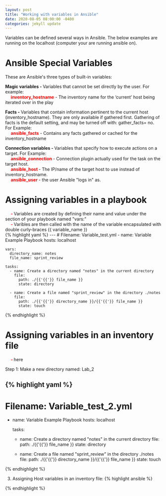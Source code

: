 ```yaml
---
layout: post
title: "Working with variables in Ansible"
date: 2020-08-05 08:00:00 -0400
categories: jekyll update
---
```

Variables can be defined several ways in Ansible. The below examples are running on the localhost (computer your are running ansible on).

<h1><b>Ansible Special Variables</b></h1>
These are Ansible's three types of built-in variables:
    
<b>Magic variables - </b> Variables that cannot be set directly by the user. For example:<br>
&emsp; <b><text style="color: red">inventory_hostname</text></b> - The inventory name for the ‘current’ host being iterated over in the play<br>

<b>Facts - </b> Variables that contain information pertinent to the current host (inventory_hostname). They are only available if gathered first. Gathering of facts is the default setting, and may be turned off with: gather_facts= no. For Example: <br>
&emsp; <b><text style="color: red">ansible_facts</text></b> - Contains any facts gathered or cached for the inventory_hostname<br>

<b>Connection variables -  </b> Variables that specify how to execute actions on a target. For Example: <br>
&emsp; <b><text style="color: red">ansible_connection </text></b> - Connection plugin actually used for the task on the target host.<br>
&emsp; <b><text style="color: red">ansible_host </text></b> - The IP/name of the target host to use instead of inventory_hostname.<br>
&emsp; <b><text style="color: red">ansible_user </text></b> - the user Ansible "logs in" as.<br>

<h1><b>Assigning variables in a playbook</b></h1>
&emsp; <b><text style="color: red"> - </text></b>Variables are created by defining their name and value under the section of your playbook named "vars:"<br>
&emsp; <b><text style="color: red"> - </text></b>Varibles are then called with the name of the variable encapsulated with double curly-braces {{ variable_name }}<br>
{% highlight yaml %}
---
# Filename: Variable_test.yml
  - name: Variable Example Playbook
    hosts: localhost

    vars:
      directory_name: notes
      file_name: sprint_review

    tasks:
      - name: Create a directory named "notes" in the current directory
        file:
          path: ./{{'{{'}} file_name }}
          state: directory

      - name: Create a file named "sprint_review" in the directory ./notes
        file:
          path: ./{{'{{'}} directory_name }}/{{'{{'}} file_name }}
          state: touch
{% endhighlight %}

<h1><b>Assigning variables in an inventory file</b></h1>
&emsp; <b><text style="color: red"> - </text></b>here <br>

Step 1: Make a new directory named: Lab_2

{% highlight yaml %}
---
# Filename: Variable_test_2.yml
  - name: Variable Example Playbook
    hosts: localhost

    tasks:
      - name: Create a directory named "notes" in the current directory
        file:
          path: ./{{'{{'}} file_name }}
          state: directory

      - name: Create a file named "sprint_review" in the directory ./notes
        file:
          path: ./{{'{{'}} directory_name }}/{{'{{'}} file_name }}
          state: touch

{% endhighlight %}

3. Assigning Host variables in an inventory file:
{% highlight ansible %}

{% endhighlight %}